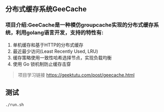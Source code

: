 
## 分布式缓存系统GeeCache
### 项目介绍:GeeCache是一种模仿groupcache实现的分布式缓存系统，利用golang语言开发，支持的特性有:
1. 单机缓存和基于HTTP的分布式缓存 
2. 最近最少访问(Least Recently Used, LRU) 
3. 缓存策略使用一致性哈希选择节点，实现负载均衡
4. 使用 Go 锁机制防止缓存击穿  
> 项目学习链接 https://geektutu.com/post/geecache.html
## 测试
```shell
./run.sh
```
